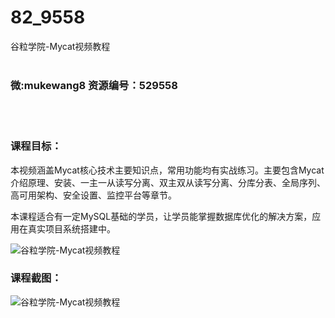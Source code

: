 # 82_9558
谷粒学院-Mycat视频教程
<br/></br>
<h3>微:mukewang8 资源编号：529558</h3>
<br/></br>
<h3>课程目标：</h3>
<p>本视频涵盖Mycat核心技术主要知识点，常用功能均有实战练习。主要包含Mycat介绍原理、安装、一主一从读写分离、双主双从读写分离、分库分表、全局序列、高可用架构、安全设置、监控平台等章节。</p>
<p>本课程适合有一定MySQL基础的学员，让学员能掌握数据库优化的解决方案，应用在真实项目系统搭建中。</p>
<p><img src="https://www.ko996.com/wp-content/uploads/img/2019/12/1-25-300x200.png" alt="谷粒学院-Mycat视频教程"></p>
<h3>课程截图：</h3>
<p><img src="https://www.ko996.com/wp-content/uploads/img/2019/12/11-15.png" alt="谷粒学院-Mycat视频教程"></p>
<p>&nbsp;</p>

